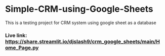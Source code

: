 # Simple-CRM-using-Google-Sheets
This is a testing project for CRM system using google sheet as a database

### Live link: https://share.streamlit.io/djslash9/crm_google_sheets/main/Home_Page.py
